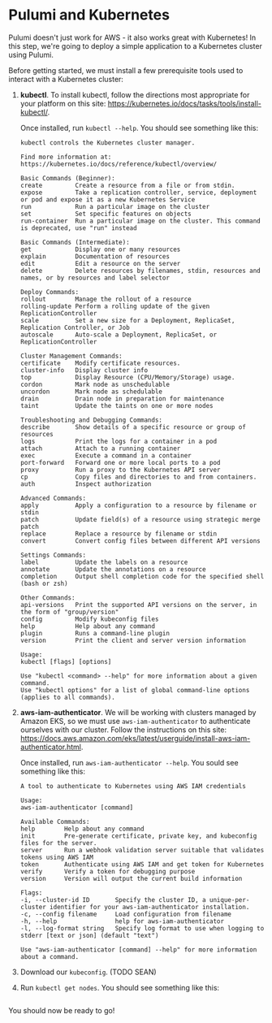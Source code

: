 # Pulumi and Kubernetes

Pulumi doesn't just work for AWS - it also works great with Kubernetes! In this
step, we're going to deploy a simple application to a Kubernetes cluster using
Pulumi.

Before getting started, we must install a few prerequisite tools used to interact
with a Kubernetes cluster:

1. **kubectl**. To install kubectl, follow the directions most appropriate for
your platform on this site: https://kubernetes.io/docs/tasks/tools/install-kubectl/. 

    Once installed, run `kubectl --help`. You should see something like this:

    ```
    kubectl controls the Kubernetes cluster manager. 

    Find more information at: https://kubernetes.io/docs/reference/kubectl/overview/

    Basic Commands (Beginner):
    create         Create a resource from a file or from stdin.
    expose         Take a replication controller, service, deployment or pod and expose it as a new Kubernetes Service
    run            Run a particular image on the cluster
    set            Set specific features on objects
    run-container  Run a particular image on the cluster. This command is deprecated, use "run" instead

    Basic Commands (Intermediate):
    get            Display one or many resources
    explain        Documentation of resources
    edit           Edit a resource on the server
    delete         Delete resources by filenames, stdin, resources and names, or by resources and label selector

    Deploy Commands:
    rollout        Manage the rollout of a resource
    rolling-update Perform a rolling update of the given ReplicationController
    scale          Set a new size for a Deployment, ReplicaSet, Replication Controller, or Job
    autoscale      Auto-scale a Deployment, ReplicaSet, or ReplicationController

    Cluster Management Commands:
    certificate    Modify certificate resources.
    cluster-info   Display cluster info
    top            Display Resource (CPU/Memory/Storage) usage.
    cordon         Mark node as unschedulable
    uncordon       Mark node as schedulable
    drain          Drain node in preparation for maintenance
    taint          Update the taints on one or more nodes

    Troubleshooting and Debugging Commands:
    describe       Show details of a specific resource or group of resources
    logs           Print the logs for a container in a pod
    attach         Attach to a running container
    exec           Execute a command in a container
    port-forward   Forward one or more local ports to a pod
    proxy          Run a proxy to the Kubernetes API server
    cp             Copy files and directories to and from containers.
    auth           Inspect authorization

    Advanced Commands:
    apply          Apply a configuration to a resource by filename or stdin
    patch          Update field(s) of a resource using strategic merge patch
    replace        Replace a resource by filename or stdin
    convert        Convert config files between different API versions

    Settings Commands:
    label          Update the labels on a resource
    annotate       Update the annotations on a resource
    completion     Output shell completion code for the specified shell (bash or zsh)

    Other Commands:
    api-versions   Print the supported API versions on the server, in the form of "group/version"
    config         Modify kubeconfig files
    help           Help about any command
    plugin         Runs a command-line plugin
    version        Print the client and server version information

    Usage:
    kubectl [flags] [options]

    Use "kubectl <command> --help" for more information about a given command.
    Use "kubectl options" for a list of global command-line options (applies to all commands).
    ```

2. **aws-iam-authenticator**. We will be working with clusters managed by Amazon EKS,
so we must use `aws-iam-authenticator` to authenticate ourselves with our cluster. Follow the instructions on this site: https://docs.aws.amazon.com/eks/latest/userguide/install-aws-iam-authenticator.html.

    Once installed, run `aws-iam-authenticator --help`. You sould see something like this:

    ```
    A tool to authenticate to Kubernetes using AWS IAM credentials

    Usage:
    aws-iam-authenticator [command]

    Available Commands:
    help        Help about any command
    init        Pre-generate certificate, private key, and kubeconfig files for the server.
    server      Run a webhook validation server suitable that validates tokens using AWS IAM
    token       Authenticate using AWS IAM and get token for Kubernetes
    verify      Verify a token for debugging purpose
    version     Version will output the current build information

    Flags:
    -i, --cluster-id ID       Specify the cluster ID, a unique-per-cluster identifier for your aws-iam-authenticator installation.
    -c, --config filename     Load configuration from filename
    -h, --help                help for aws-iam-authenticator
    -l, --log-format string   Specify log format to use when logging to stderr [text or json] (default "text")

    Use "aws-iam-authenticator [command] --help" for more information about a command.
    ```

3. Download our `kubeconfig`. (TODO SEAN)

4. Run `kubectl get nodes`. You should see something like this:

    ```

    ```

You should now be ready to go!
